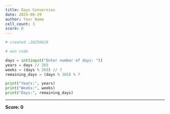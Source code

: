 ```yaml
---
title: Days Conversion
date: 2025-06-29
author: Your Name
cell_count: 3
score: 0
---
```


```python
# created :20250629
```


```python
# own code
```


```python
days = int(input("Enter number of days: "))
years = days // 365
weeks = (days % 365) // 7
remaining_days = (days % 365) % 7

print("Years:", years)
print("Weeks:", weeks)
print("Days:", remaining_days)
```


---
**Score: 0**